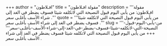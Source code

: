 +++
author = "افـلاطون"
title = "مقولة افـلاطون"
description = '''مقولة افـلاطون: من يأبى اليوم قبول النصيحة التي لاتكلفه شيئا فسوف يضطر في الغد إلى شراء الأسف بأغلـى سعر .'''
quote = '''من يأبى اليوم قبول النصيحة التي لاتكلفه شيئا فسوف يضطر في الغد إلى شراء الأسف بأغلـى سعر .'''
slug = '''من-يأبى-اليوم-قبول-النصيحة-التي-لاتكلفه-شيئا-فسوف-يضطر-في-الغد-إلى-شراء-الأسف-بأغلـى-سعر'''
+++
من يأبى اليوم قبول النصيحة التي لاتكلفه شيئا فسوف يضطر في الغد إلى شراء الأسف بأغلـى سعر .
